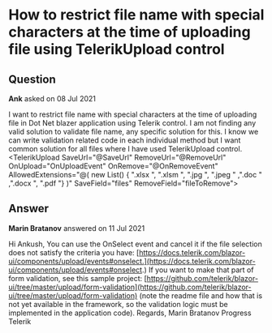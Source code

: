 # How to restrict file name with special characters at the time of uploading file using TelerikUpload control

## Question

**Ank** asked on 08 Jul 2021

I want to restrict file name with special characters at the time of uploading file in Dot Net blazer application using Telerik control. I am not finding any valid solution to validate file name, any specific solution for this. I know we can write validation related code in each individual method but I want common solution for all files where I have used TelerikUpload control. <TelerikUpload SaveUrl="@SaveUrl" RemoveUrl="@RemoveUrl" OnUpload="OnUploadEvent" OnRemove="@OnRemoveEvent" AllowedExtensions="@( new List<string>() { ".xlsx ", ".xlsm ", ".jpg ", ".jpeg " ,".doc " ,".docx ", ".pdf "} )" SaveField="files" RemoveField="fileToRemove"> </TelerikUpload>

## Answer

**Marin Bratanov** answered on 11 Jul 2021

Hi Ankush, You can use the OnSelect event and cancel it if the file selection does not satisfy the criteria you have: [https://docs.telerik.com/blazor-ui/components/upload/events#onselect.](https://docs.telerik.com/blazor-ui/components/upload/events#onselect.) If you want to make that part of form validation, see this sample project: [https://github.com/telerik/blazor-ui/tree/master/upload/form-validation](https://github.com/telerik/blazor-ui/tree/master/upload/form-validation) (note the readme file and how that is not yet available in the framework, so the validation logic must be implemented in the application code). Regards, Marin Bratanov Progress Telerik
